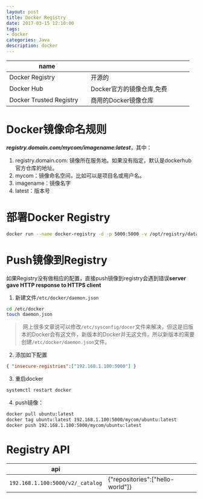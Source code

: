 ```yaml
---
layout: post
title: Docker Registry
date: 2017-03-15 12:10:00
tags:
- docker
categories: Java
description: docker
---
```



|              name            |                                     |
| ---------------------------- | ----------------------------------- |
| Docker Registry              | 开源的                               |
| Docker Hub                   | Docker官方的镜像仓库,免费              |
| Docker Trusted Registry      | 商用的Docker镜像仓库                  |                       


# Docker镜像命名规则
***registry.domain.com/mycom/imagename:latest***，其中：
1. registry.domain.com: 镜像所在服务地。如果没有指定，默认是dockerhub官方仓库的地址。
2. mycom：镜像命名空间，比如可以是项目名或用户名。
3. imagename：镜像名字
4. latest：版本号


# 部署Docker Registry
```bash
docker run --name docker-registry -d -p 5000:5000 -v /opt/registry/data:/var/lib/registry registry:2
```

# Push镜像到Registry

如果Registry没有做相应的配置，直接push镜像到registry会遇到错误**server gave HTTP response to HTTPS client**    
1. 新建文件`/etc/docker/daemon.json`
```bash
cd /etc/docker
touch daemon.json
```
>  网上很多文章说可以修改`/etc/sysconfig/docer`文件来解决，但这是旧版本的Docker会有这文件，新版本的Docker并无这文件。所以新版本的需要创建`/etc/docker/daemon.json`文件。
2. 添加如下配置
```json
{ "insecure-registries":["192.168.1.100:5000"] }
```
3. 重启docker
```bash
systemctl restart docker
```
4. push镜像：
```bash
docker pull ubuntu:latest
docker tag ubuntu:latest 192.168.1.100:5000/mycom/ubuntu:latest
docker push 192.168.1.100:5000/mycom/ubuntu:latest
```

# Registry API
|                      api                    |                                                   |
| ------------------------------------------- | ------------------------------------------------- |
| `192.168.1.100:5000/v2/_catalog`            |  {"repositories":["hello-world"]}                 |






